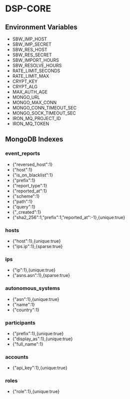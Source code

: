 # DSP-CORE

## Environment Variables
* SBW_IMP_HOST
* SBW_IMP_SECRET
* SBW_RES_HOST
* SBW_RES_SECRET
* SBW_IMPORT_HOURS
* SBW_RESOLVE_HOURS
* RATE_LIMIT_SECONDS
* RATE_LIMIT_MAX
* CRYPT_KEY
* CRYPT_ALG
* MAX_AUTH_AGE
* MONGO_URL
* MONGO_MAX_CONN
* MONGO_CONN_TIMEOUT_SEC
* MONGO_SOCK_TIMEOUT_SEC
* IRON_MQ_PROJECT_ID
* IRON_MQ_TOKEN

## MongoDB Indexes
### event_reports
* {"reversed_host":1}
* {"host":1}
* {"is_on_blacklist":1}
* {"prefix":1}
* {"report_type":1}
* {"reported_at":1}
* {"scheme":1}
* {"path":1}
* {"query":1}
* {"_created":1}
* {"sha2_256":1,"prefix":1,"reported_at":-1},{unique:true}

### hosts
* {"host":1},{unique:true}
* {"ips.ip":1},{sparse:true}

### ips
* {"ip":1},{unique:true}
* {"asns.asn":1},{sparse:true}

### autonomous_systems
* {"asn":1},{unique:true}
* {"name":1}
* {"country":1}

### participants
* {"prefix":1},{unique:true}
* {"display_as":1},{unique:true}
* {"full_name":1}

### accounts
* {"api_key":1},{unique:true}

### roles
* {"role":1},{unique:true}
